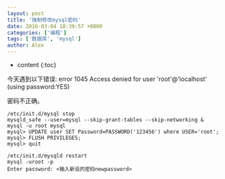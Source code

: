 ```yaml
---
layout: post
title: '强制修改mysql密码'
date: 2016-03-04 18:39:57 +0800
categories: ['编程']
tags: ['数据库', 'mysql']
author: Alex
---
```


- content
  {:toc}

今天遇到以下错误:
error 1045 Access denied for user 'root'@'localhost' (using password:YES)

密码不正确。

```
/etc/init.d/mysql stop
mysqld_safe --user=mysql --skip-grant-tables --skip-networking &
mysql -u root mysql
mysql> UPDATE user SET Password=PASSWORD('123456') where USER='root';
mysql> FLUSH PRIVILEGES;
mysql> quit

/etc/init.d/mysqld restart
mysql -uroot -p
Enter password: <输入新设的密码newpassword>
```
